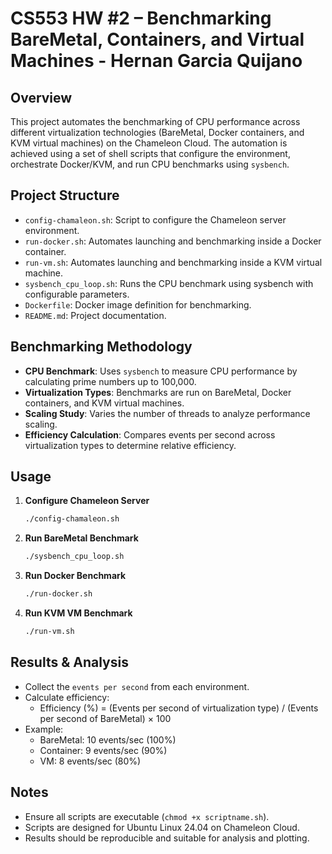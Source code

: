 # CS553 HW #2 – Benchmarking BareMetal, Containers, and Virtual Machines - Hernan Garcia Quijano


## Overview

This project automates the benchmarking of CPU performance across different virtualization technologies (BareMetal, Docker containers, and KVM virtual machines) on the Chameleon Cloud. The automation is achieved using a set of shell scripts that configure the environment, orchestrate Docker/KVM, and run CPU benchmarks using `sysbench`.

## Project Structure

- `config-chamaleon.sh`: Script to configure the Chameleon server environment.
- `run-docker.sh`: Automates launching and benchmarking inside a Docker container.
- `run-vm.sh`: Automates launching and benchmarking inside a KVM virtual machine.
- `sysbench_cpu_loop.sh`: Runs the CPU benchmark using sysbench with configurable parameters.
- `Dockerfile`: Docker image definition for benchmarking.
- `README.md`: Project documentation.

## Benchmarking Methodology

- **CPU Benchmark**: Uses `sysbench` to measure CPU performance by calculating prime numbers up to 100,000.
- **Virtualization Types**: Benchmarks are run on BareMetal, Docker containers, and KVM virtual machines.
- **Scaling Study**: Varies the number of threads to analyze performance scaling.
- **Efficiency Calculation**: Compares events per second across virtualization types to determine relative efficiency.

## Usage

1. **Configure Chameleon Server**
   ```sh
   ./config-chamaleon.sh
   ```

2. **Run BareMetal Benchmark**
   ```sh
   ./sysbench_cpu_loop.sh
   ```

3. **Run Docker Benchmark**
   ```sh
   ./run-docker.sh
   ```

4. **Run KVM VM Benchmark**
   ```sh
   ./run-vm.sh
   ```


## Results & Analysis

- Collect the `events per second` from each environment.
- Calculate efficiency:
  - Efficiency (%) = (Events per second of virtualization type) / (Events per second of BareMetal) × 100
- Example:
  - BareMetal: 10 events/sec (100%)
  - Container: 9 events/sec (90%)
  - VM: 8 events/sec (80%)

## Notes

- Ensure all scripts are executable (`chmod +x scriptname.sh`).
- Scripts are designed for Ubuntu Linux 24.04 on Chameleon Cloud.
- Results should be reproducible and suitable for analysis and plotting.

